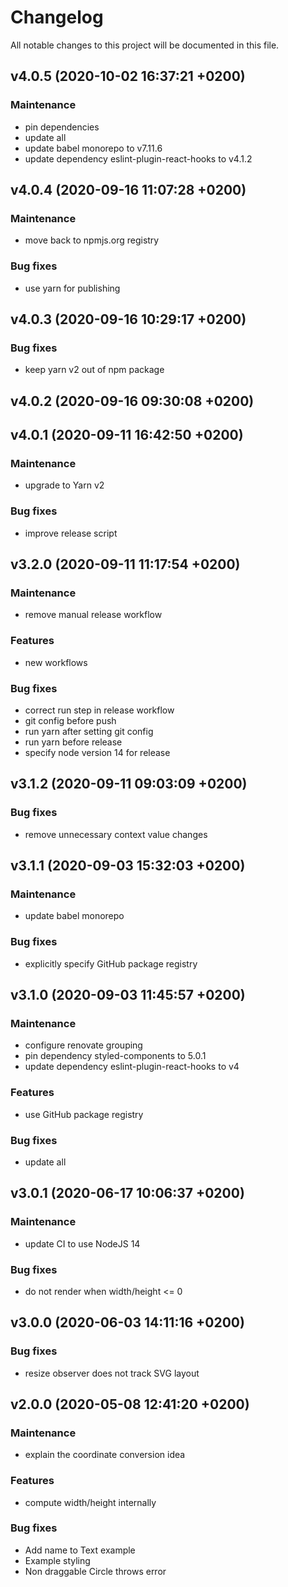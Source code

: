 # Changelog

All notable changes to this project will be documented in this file.

## v4.0.5 (2020-10-02 16:37:21 +0200)

### Maintenance

  -  pin dependencies
  -  update all
  -  update babel monorepo to v7.11.6
  -  update dependency eslint-plugin-react-hooks to v4.1.2

## v4.0.4 (2020-09-16 11:07:28 +0200)

### Maintenance

  -  move back to npmjs.org registry

### Bug fixes

  -  use yarn for publishing

## v4.0.3 (2020-09-16 10:29:17 +0200)

### Bug fixes

  -  keep yarn v2 out of npm package

## v4.0.2 (2020-09-16 09:30:08 +0200)

## v4.0.1 (2020-09-11 16:42:50 +0200)

### Maintenance

  -  upgrade to Yarn v2

### Bug fixes

  -  improve release script

## v3.2.0 (2020-09-11 11:17:54 +0200)

### Maintenance

  -  remove manual release workflow

### Features

  -  new workflows

### Bug fixes

  -  correct run step in release workflow
  -  git config before push
  -  run yarn after setting git config
  -  run yarn before release
  -  specify node version 14 for release

## v3.1.2 (2020-09-11 09:03:09 +0200)

### Bug fixes

  -  remove unnecessary context value changes

## v3.1.1 (2020-09-03 15:32:03 +0200)

### Maintenance

  -  update babel monorepo

### Bug fixes

  -  explicitly specify GitHub package registry

## v3.1.0 (2020-09-03 11:45:57 +0200)

### Maintenance

  -  configure renovate grouping
  -  pin dependency styled-components to 5.0.1
  -  update dependency eslint-plugin-react-hooks to v4

### Features

  -  use GitHub package registry

### Bug fixes

  -  update all

## v3.0.1 (2020-06-17 10:06:37 +0200)

### Maintenance

  -  update CI to use NodeJS 14

### Bug fixes

  -  do not render when width/height <= 0

## v3.0.0 (2020-06-03 14:11:16 +0200)

### Bug fixes

  -  resize observer does not track SVG layout

## v2.0.0 (2020-05-08 12:41:20 +0200)

### Maintenance

  -  explain the coordinate conversion idea

### Features

  -  compute width/height internally

### Bug fixes

  -  Add name to Text example
  -  Example styling
  -  Non draggable Circle throws error

